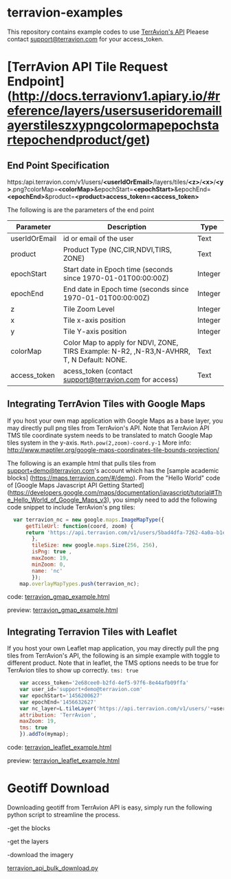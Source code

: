 # terravion-examples

This repository contains example codes to use [TerrAvion's API](http://docs.terravionv1.apiary.io/#)
Pleaese contact support@terravion.com for your access_token.

[TerrAvion API Tile Request Endpoint] (http://docs.terravionv1.apiary.io/#reference/layers/usersuseridoremaillayerstileszxypngcolormapepochstartepochendproduct/get)
====================
End Point Specification 
-------------------
https:/api.terravion.com/v1/users/**\<userIdOrEmail\>**/layers/tiles/**\<z\>**/**\<x\>**/**\<y\>**.png?colorMap=**\<colorMap\>**&epochStart=**\<epochStart\>**&epochEnd=**\<epochEnd\>**&product=**\<product\>**access_token=**\<access_token\>**

The following is are the parameters of the end point 

Parameter| Description | Type 
--- | --- | ---
userIdOrEmail | id or email of the user | Text 
product| Product Type (NC,CIR,NDVI,TIRS, ZONE) | Text
epochStart| Start date in Epoch time (seconds since 1970-01-01T00:00:00Z) | Integer
epochEnd| End date in Epoch time (seconds since 1970-01-01T00:00:00Z) | Integer
z| Tile Zoom Level | Integer
x| Tile x-axis position | Integer
y| Tile Y-axis position | Integer 
colorMap| Color Map to apply for NDVI, ZONE, TIRS Example: N-R2, ,N-R3,N-AVHRR, T, N  Default: NONE. | Text 
access_token| acess_token (contact support@terravion.com for access) |Text

Integrating TerrAvion Tiles with Google Maps 
--------------------
If you host your own map application with Google Maps as a base layer, you may directly pull png tiles from TerrAvion's API. Note that TerrAvion API TMS tile coordinate system needs to be translated to match Google Map tiles system in the y-axis. `Math.pow(2,zoom)-coord.y-1` More info: http://www.maptiler.org/google-maps-coordinates-tile-bounds-projection/

The following is an example html that pulls tiles from support+demo@terravion.com's account which has the [sample academic blocks] (https://maps.terravion.com/#/demo). From the "Hello World" code of [Google Maps Javascript API Getting Started] (https://developers.google.com/maps/documentation/javascript/tutorial#The_Hello_World_of_Google_Maps_v3), you simply need to add the following code snippet to include TerrAvion's png tiles: 

```javascript
  var terravion_nc = new google.maps.ImageMapType({
	  getTileUrl: function(coord, zoom) {
	  return 'https://api.terravion.com/v1/users/5bad4dfa-7262-4a0a-b1e5-da30793cec65/layers/tiles/'+zoom+'/'+coord.x+'/'+(Math.pow(2,zoom)-coord.y-1)+'.png?epochStart=1456200627&epochEnd=1456632627&product=NC&access_token=2e68cee0-b2fd-4ef5-97f6-8e44afb09ffa'
		},
		tileSize: new google.maps.Size(256, 256),
		isPng: true ,
		maxZoom: 19,
		minZoom: 0,
		name: 'nc'
		});
	map.overlayMapTypes.push(terravion_nc);
```
code: 
<a href="https://github.com/terravion/terravion-examples/blob/master/terravion_gmap_example.html" target="_blank">terravion_gmap_example.html</a>


preview: 
<a href="https://rawgit.com/terravion/terravion-examples/master/terravion_gmap_example.html" target="_blank">terravion_gmap_example.html</a>

Integrating Terravion Tiles with Leaflet 
--------------------
If you host your own Leaflet map application, you may directly pull the png tiles from TerrAvion's API, the following is an simple example with toggle to different product. Note that in leaflet, the TMS options needs to be true for TerrAvion tiles to show up correctly. `tms: true`


```javascript
	var access_token='2e68cee0-b2fd-4ef5-97f6-8e44afb09ffa'
	var user_id='support+demo@terravion.com'
	var epochStart='1456200627'
	var epochEnd='1456632627'
	var nc_layer=L.tileLayer('https://api.terravion.com/v1/users/'+user_id+'/layers/tiles/{z}/{x}/{y}.png?epochStart='+epochStart+'&epochEnd='+epochEnd+'&product=NC&access_token='+access_token, {
	attribution: 'TerrAvion',
	maxZoom: 19,
	tms: true
	}).addTo(mymap);
```

code: 
<a href="https://github.com/terravion/terravion-examples/blob/master/terravion_leaflet_example.html" target="_blank">terravion_leaflet_example.html</a>

preview: 
<a href="https://rawgit.com/terravion/terravion-examples/master/terravion_leaflet_example.html" target="_blank">terravion_leaflet_example.html</a>



Geotiff Download 
====================
Downloading geotiff from TerrAvion API is easy, simply run the following python script to streamline the process.

-get the blocks 

-get the layers 

-download the imagery 

[terravion_api_bulk_download.py](https://github.com/terravion/terravion-examples/blob/master/terravion_api_bulk_download.py)
